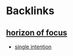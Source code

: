 
# Backlinks
## [horizon of focus](<horizon of focus.md>)
- [single intention](<single intention.md>)

